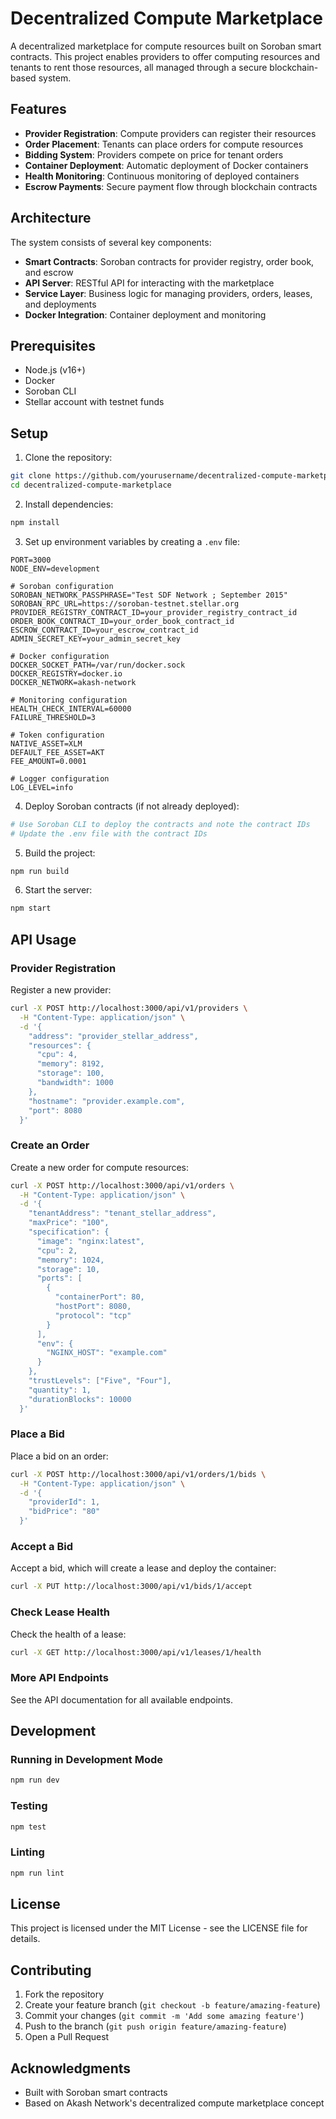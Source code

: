 # Decentralized Compute Marketplace

A decentralized marketplace for compute resources built on Soroban smart contracts. This project enables providers to offer computing resources and tenants to rent those resources, all managed through a secure blockchain-based system.

## Features

- **Provider Registration**: Compute providers can register their resources
- **Order Placement**: Tenants can place orders for compute resources
- **Bidding System**: Providers compete on price for tenant orders
- **Container Deployment**: Automatic deployment of Docker containers
- **Health Monitoring**: Continuous monitoring of deployed containers
- **Escrow Payments**: Secure payment flow through blockchain contracts

## Architecture

The system consists of several key components:

- **Smart Contracts**: Soroban contracts for provider registry, order book, and escrow
- **API Server**: RESTful API for interacting with the marketplace
- **Service Layer**: Business logic for managing providers, orders, leases, and deployments
- **Docker Integration**: Container deployment and monitoring

## Prerequisites

- Node.js (v16+)
- Docker
- Soroban CLI
- Stellar account with testnet funds

## Setup

1. Clone the repository:

```bash
git clone https://github.com/yourusername/decentralized-compute-marketplace.git
cd decentralized-compute-marketplace
```

2. Install dependencies:

```bash
npm install
```

3. Set up environment variables by creating a `.env` file:

```
PORT=3000
NODE_ENV=development

# Soroban configuration
SOROBAN_NETWORK_PASSPHRASE="Test SDF Network ; September 2015"
SOROBAN_RPC_URL=https://soroban-testnet.stellar.org
PROVIDER_REGISTRY_CONTRACT_ID=your_provider_registry_contract_id
ORDER_BOOK_CONTRACT_ID=your_order_book_contract_id  
ESCROW_CONTRACT_ID=your_escrow_contract_id
ADMIN_SECRET_KEY=your_admin_secret_key

# Docker configuration
DOCKER_SOCKET_PATH=/var/run/docker.sock
DOCKER_REGISTRY=docker.io
DOCKER_NETWORK=akash-network

# Monitoring configuration
HEALTH_CHECK_INTERVAL=60000
FAILURE_THRESHOLD=3

# Token configuration
NATIVE_ASSET=XLM
DEFAULT_FEE_ASSET=AKT
FEE_AMOUNT=0.0001

# Logger configuration
LOG_LEVEL=info
```

4. Deploy Soroban contracts (if not already deployed):

```bash
# Use Soroban CLI to deploy the contracts and note the contract IDs
# Update the .env file with the contract IDs
```

5. Build the project:

```bash
npm run build
```

6. Start the server:

```bash
npm start
```

## API Usage

### Provider Registration

Register a new provider:

```bash
curl -X POST http://localhost:3000/api/v1/providers \
  -H "Content-Type: application/json" \
  -d '{
    "address": "provider_stellar_address",
    "resources": {
      "cpu": 4,
      "memory": 8192,
      "storage": 100,
      "bandwidth": 1000
    },
    "hostname": "provider.example.com",
    "port": 8080
  }'
```

### Create an Order

Create a new order for compute resources:

```bash
curl -X POST http://localhost:3000/api/v1/orders \
  -H "Content-Type: application/json" \
  -d '{
    "tenantAddress": "tenant_stellar_address",
    "maxPrice": "100",
    "specification": {
      "image": "nginx:latest",
      "cpu": 2,
      "memory": 1024,
      "storage": 10,
      "ports": [
        {
          "containerPort": 80,
          "hostPort": 8080,
          "protocol": "tcp"
        }
      ],
      "env": {
        "NGINX_HOST": "example.com"
      }
    },
    "trustLevels": ["Five", "Four"],
    "quantity": 1,
    "durationBlocks": 10000
  }'
```

### Place a Bid

Place a bid on an order:

```bash
curl -X POST http://localhost:3000/api/v1/orders/1/bids \
  -H "Content-Type: application/json" \
  -d '{
    "providerId": 1,
    "bidPrice": "80"
  }'
```

### Accept a Bid

Accept a bid, which will create a lease and deploy the container:

```bash
curl -X PUT http://localhost:3000/api/v1/bids/1/accept
```

### Check Lease Health

Check the health of a lease:

```bash
curl -X GET http://localhost:3000/api/v1/leases/1/health
```

### More API Endpoints

See the API documentation for all available endpoints.

## Development

### Running in Development Mode

```bash
npm run dev
```

### Testing

```bash
npm test
```

### Linting

```bash
npm run lint
```

## License

This project is licensed under the MIT License - see the LICENSE file for details.

## Contributing

1. Fork the repository
2. Create your feature branch (`git checkout -b feature/amazing-feature`)
3. Commit your changes (`git commit -m 'Add some amazing feature'`)
4. Push to the branch (`git push origin feature/amazing-feature`)
5. Open a Pull Request

## Acknowledgments

- Built with Soroban smart contracts
- Based on Akash Network's decentralized compute marketplace concept